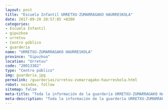 ```yaml
---
layout: post
title: "Escuela Infantil URRETXU-ZUMARRAGAKO HAURRESKOLA"
date: 2017-09-20 20:57:05 +0200
categories:
- Escuela Infantil
- gipuzkoa
- urretxu
- Centro público
- guarderia
name: "URRETXU-ZUMARRAGAKO HAURRESKOLA"
province: "Gipuzkoa"
location: "Urretxu"
code: "20013382"
type: "Centro público"
img: guarderia.jpg
permalink: /guarderias/urretxu-zumarragako-haurreskola.html
robot: noindex, follow
sitemap: false
meta-title: "Toda la información de la guardería URRETXU-ZUMARRAGAKO HAURRESKOLA"
meta-description: "Toda la información de la guardería URRETXU-ZUMARRAGAKO HAURRESKOLA"
---
```

